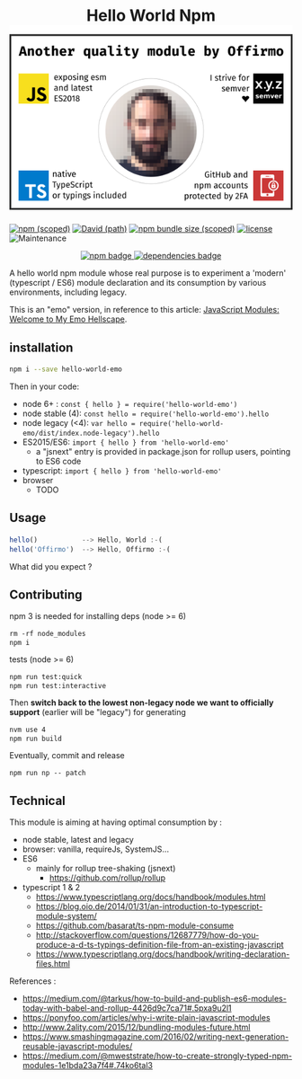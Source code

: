 
<h1 align="center">
	Hello World Npm<br>
	<a href="https://www.offirmo.net/offirmo-monorepo/doc/modules-directory/index.html">
		<img src="../../doc/quality-seal/offirmos_quality_seal.svg" alt="Offirmo’s quality seal">
	</a>
</h1>

[![npm (scoped)](https://img.shields.io/npm/v/hello-world-emo.svg)](https://www.npmjs.com/package/hello-world-emo)
[![David (path)](https://img.shields.io/david/offirmo/offirmo-monorepo.svg?path=4-incubator%2Fhello-world-npm)](https://david-dm.org/offirmo/offirmo-monorepo?path=4-incubator%2Fhello-world-npm)
[![npm bundle size (scoped)](https://img.shields.io/bundlephobia/minzip/hello-world-emo.svg)](https://bundlephobia.com/result?p=hello-world-emo)
[![license](http://img.shields.io/badge/license-public_domain-brightgreen.svg)](http://unlicense.org/)
![Maintenance](https://img.shields.io/maintenance/yes/2019.svg)

<p align="center">
	<a alt="npm package page"
	  href="https://www.npmjs.com/package/hello-world-emo">
		<img alt="npm badge"
		  src="https://img.shields.io/npm/v/hello-world-emo.svg">
	</a>
	<a alt="dependencies analysis"
	  href="https://david-dm.org/offirmo/offirmo-monorepo?path=4-incubator%2Fhello-world-npm">
		<img alt="dependencies badge"
		  src="https://img.shields.io/david/offirmo/offirmo-monorepo.svg?path=4-incubator%2Fhello-world-npm">
	</a>
</p>


A hello world npm module whose real purpose is to experiment a 'modern' (typescript / ES6)
module declaration and its consumption by various environments, including legacy.

This is an "emo" version, in reference to this article: [JavaScript Modules: Welcome to My Emo Hellscape](https://medium.com/@trek/last-week-i-had-a-small-meltdown-on-twitter-about-npms-future-plans-around-front-end-packaging-b424dd8d367a).

## installation

```sh
npm i --save hello-world-emo
```

Then in your code:
* node 6+ : `const { hello } = require('hello-world-emo')`
* node stable (4): `const hello = require('hello-world-emo').hello`
* node legacy (<4): `var hello = require('hello-world-emo/dist/index.node-legacy').hello`
* ES2015/ES6: `import { hello } from 'hello-world-emo'`
  * a "jsnext" entry is provided in package.json for rollup users, pointing to ES6 code
* typescript: `import { hello } from 'hello-world-emo'`
* browser
  * TODO

## Usage

```js
hello()           --> Hello, World :-(
hello('Offirmo')  --> Hello, Offirmo :-(
```
What did you expect ?


## Contributing
npm 3 is needed for installing deps (node >= 6)
```shell
rm -rf node_modules
npm i
```

tests (node >= 6)
```shell
npm run test:quick
npm run test:interactive
```

Then **switch back to the lowest non-legacy node we want to officially support** (earlier will be "legacy") for generating
```shell
nvm use 4
npm run build
```
Eventually, commit and release
```shell
npm run np -- patch
```


## Technical
This module is aiming at having optimal consumption by :
* node stable, latest and legacy
* browser: vanilla, requireJs, SystemJS...
* ES6
  * mainly for rollup tree-shaking (jsnext)
    * https://github.com/rollup/rollup
* typescript 1 & 2
  * https://www.typescriptlang.org/docs/handbook/modules.html
  * https://blog.oio.de/2014/01/31/an-introduction-to-typescript-module-system/
  * https://github.com/basarat/ts-npm-module-consume
  * http://stackoverflow.com/questions/12687779/how-do-you-produce-a-d-ts-typings-definition-file-from-an-existing-javascript
  * https://www.typescriptlang.org/docs/handbook/writing-declaration-files.html


References :
* https://medium.com/@tarkus/how-to-build-and-publish-es6-modules-today-with-babel-and-rollup-4426d9c7ca71#.5pxa9u2l1
* https://ponyfoo.com/articles/why-i-write-plain-javascript-modules
* http://www.2ality.com/2015/12/bundling-modules-future.html
* https://www.smashingmagazine.com/2016/02/writing-next-generation-reusable-javascript-modules/
* https://medium.com/@mweststrate/how-to-create-strongly-typed-npm-modules-1e1bda23a7f4#.74ko6tal3
